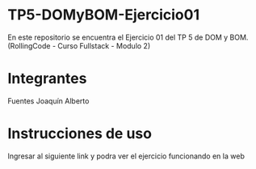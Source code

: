 # TP5-DOMyBOM-Ejercicio01
En este repositorio se encuentra el Ejercicio 01 del TP 5 de DOM y BOM. (RollingCode - Curso Fullstack - Modulo 2)

# Integrantes
Fuentes Joaquín Alberto

# Instrucciones de uso
Ingresar al siguiente link y podra ver el ejercicio funcionando en la web




